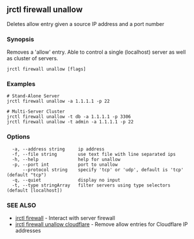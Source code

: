## jrctl firewall unallow

Deletes allow entry given a source IP address and a port number

### Synopsis

Removes a 'allow' entry. Able to control a single (localhost) server as well as
cluster of servers.

```
jrctl firewall unallow [flags]
```

### Examples

```
# Stand-Alone Server
jrctl firewall unallow -a 1.1.1.1 -p 22

# Multi-Server Cluster
jrctl firewall unallow -t db -a 1.1.1.1 -p 3306
jrctl firewall unallow -t admin -a 1.1.1.1 -p 22
```

### Options

```
  -a, --address string     ip address
  -f, --file string        use text file with line separated ips
  -h, --help               help for unallow
  -p, --port int           port to unallow
      --protocol string    specify 'tcp' or 'udp', default is 'tcp' (default "tcp")
  -q, --quiet              display no input
  -t, --type stringArray   filter servers using type selectors (default [localhost])
```

### SEE ALSO

* [jrctl firewall](jrctl_firewall.md)	 - Interact with server firewall
* [jrctl firewall unallow cloudflare](jrctl_firewall_unallow_cloudflare.md)	 - Remove allow entries for Cloudflare IP addresses

